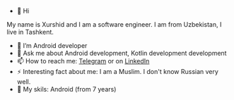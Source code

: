 - 👋 Hi

My name is Xurshid and I am a software engineer. I am from Uzbekistan, I live in Tashkent.

- 📱 I’m Android developer
- 💬 Ask me about Android development, Kotlin development development
- 📫 How to reach me: [Telegram](https://t.me/@xurshidt90) or on [LinkedIn](https://www.linkedin.com/in/xurshid-tursunov-103333131/)
- ⚡ Interesting fact about me: I am a Muslim. I don't know Russian very well.
- 🤯 My skils: Android (from 7 years)




<!---
xurshidt90/xurshidt90 is a ✨ special ✨ repository because its `README.md` (this file) appears on your GitHub profile.
You can click the Preview link to take a look at your changes.
- 👀 I’m interested in ...
- 🌱 I’m currently learning ...
- 💞️ I’m looking to collaborate on ...
- 📫 How to reach me ...
--->
